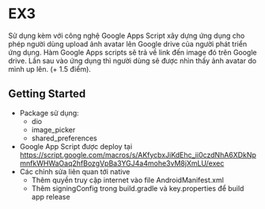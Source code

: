 # EX3

Sử dụng kèm với công nghệ Google Apps Script xây dựng ứng dụng cho phép người dùng upload ảnh avatar lên Google drive của người phát triển ứng dụng. Hàm Google Apps scripts sẽ trả về link đến image đó trên Google drive. Lần sau vào ứng dụng thì người dùng sẽ được nhìn thấy ảnh avatar do mình up lên. (+ 1.5 điểm).

## Getting Started

- Package sử dụng:
    + dio
    + image_picker
    + shared_preferences
- Google App Script được deploy tại https://script.google.com/macros/s/AKfycbxJiKdEhc_ii0czdNhA6XDkNpmnfkWHWaOaq2hfBozgVpBa3YGJ4a4mohe3vM8jXmLU/exec
- Các chỉnh sửa liên quan tới native
    + Thêm quyền truy cập internet vào file AndroidManifest.xml
    + Thêm signingConfig trong build.gradle và key.properties để build app release
